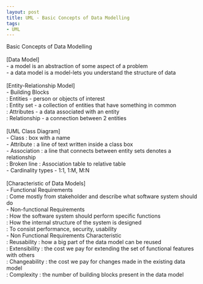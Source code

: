 ```yaml
---
layout: post
title: UML - Basic Concepts of Data Modelling
tags:
- UML
---
```

Basic Concepts of Data Modelling
<br/>
<br/>[Data Model]
<br/> - a model is an abstraction of some aspect of a problem
<br/> - a data model is a model-lets you understand the structure of data
<br/>
<br/>[Entity-Relationship Model]
<br/> - Building Blocks
<br/> : Entities - person or objects of interest
<br/> : Entity set - a collection of entities that have something in common
<br/> : Attributes - a data associated with an entity 
<br/> : Relationship - a connection between 2 entities
<br/>
<br/>[UML Class Diagram]
<br/> - Class : box with a name
<br/> - Attribute : a line of text written inside a class box
<br/> - Association : a line that connects between entity sets denotes a relationship
<br/> : Broken line : Association table to relative table
<br/> - Cardinality types - 1:1, 1:M, M:N
<br/>
<br/>[Characteristic of Data Models]
<br/> - Functional Requirements
<br/> : Come mostly from stakeholder and describe what software system should do
<br/> - Non-functional Requirements
<br/> : How the software system should perform specific functions
<br/> : How the internal structure of the system is designed
<br/> : To consist performance, security, usability
<br/> - Non Functional Requirements Characteristic
<br/> : Reusability : how a big part of the data model can be reused
<br/> : Extensibility : the cost we pay for extending the set of functional features with others
<br/> : Changeability : the cost we pay for changes made in the existing data model
<br/> : Complexity : the number of building blocks present in the data model
<br/>
<br/>